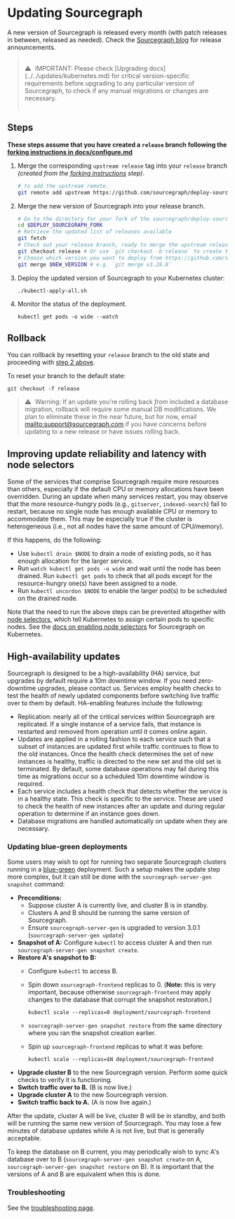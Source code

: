# Updating Sourcegraph


A new version of Sourcegraph is released every month (with patch releases in between, released as needed). Check the [Sourcegraph blog](https://about.sourcegraph.com/blog) for release announcements.

> <br>
> ⚠️ IMPORTANT: Please check [Upgrading docs](../../updates/kubernetes.md) for critical version-specific requirements before upgrading to any particular
> version of Sourcegraph, to check if any manual migrations or changes are necessary.
> <br> 

## Steps

**These steps assume that you have created a `release` branch following the [forking instructions in docs/configure.md](configure.md#fork-this-repository)**

1. Merge the corresponding `upstream release` tag into your `release` branch _(created from the [forking instructions](#fork-this-repository) step)_. 

   ```bash
   # to add the upstream remote.
   git remote add upstream https://github.com/sourcegraph/deploy-sourcegraph
   ```

2. <a name="merge">Merge the new version of Sourcegraph into your release branch.</a>

   ```bash
   # Go to the directory for your fork of the sourcegraph/deploy-sourcegraph repository
   cd $DEPLOY_SOURCEGRAPH_FORK
   # Retrieve the updated list of releases available
   git fetch
   # Check out your release branch, ready to merge the upstream release tag into your release branch.
   git checkout release # Or use `git checkout -b release` to create the branch
   # Choose which version you want to deploy from https://github.com/sourcegraph/deploy-sourcegraph/releases
   git merge $NEW_VERSION # e.g. `git merge v3.28.0`
   
   ```

3. Deploy the updated version of Sourcegraph to your Kubernetes cluster:

   ```
   ./kubectl-apply-all.sh
   ```

4. Monitor the status of the deployment.

   ```
   kubectl get pods -o wide --watch
   ```

## Rollback

You can rollback by resetting your `release` branch to the old state and proceeding with [step 2 above](#merge).

To reset your branch to the default state:
```
git checkout -f release
```

> ⚠️ Warning: If an update you're rolling back _from_ included a database migration, rollback will require some manual DB modifications. 
> We plan to eliminate these in the near future, but for now, email <mailto:support@sourcegraph.com> if you have concerns before updating to a new release or have issues rolling back.

## Improving update reliability and latency with node selectors

Some of the services that comprise Sourcegraph require more resources than others, especially if the
default CPU or memory allocations have been overridden. During an update when many services restart,
you may observe that the more resource-hungry pods (e.g., `gitserver`, `indexed-search`) fail to
restart, because no single node has enough available CPU or memory to accommodate them. This may be
especially true if the cluster is heterogeneous (i.e., not all nodes have the same amount of
CPU/memory).

If this happens, do the following:

- Use `kubectl drain $NODE` to drain a node of existing pods, so it has enough allocation for the larger
  service.
- Run `watch kubectl get pods -o wide` and wait until the node has been drained. Run `kubectl get pods` to check that all pods except for the resource-hungry one(s) have been assigned to a node.
- Run `kubectl uncordon $NODE` to enable the larger pod(s) to be scheduled on the drained node.

Note that the need to run the above steps can be prevented altogether with [node
selectors](https://kubernetes.io/docs/concepts/configuration/assign-pod-node/#nodeselector), which
tell Kubernetes to assign certain pods to specific nodes. See the [docs on enabling node
selectors](scale.md#node-selector) for Sourcegraph on Kubernetes.

## High-availability updates

Sourcegraph is designed to be a high-availability (HA) service, but upgrades by default require a 10m downtime
window. If you need zero-downtime upgrades, please contact us. Services employ health checks to test the health
of newly updated components before switching live traffic over to them by default. HA-enabling features include
the following:

- Replication: nearly all of the critical services within Sourcegraph are replicated. If a single instance of a
  service fails, that instance is restarted and removed from operation until it comes online again.
- Updates are applied in a rolling fashion to each service such that a subset of instances are updated first while
  traffic continues to flow to the old instances. Once the health check determines the set of new instances is
  healthy, traffic is directed to the new set and the old set is terminated. By default, some database operations
  may fail during this time as migrations occur so a scheduled 10m downtime window is required.
- Each service includes a health check that detects whether the service is in a healthy state. This check is specific to
  the service. These are used to check the health of new instances after an update and during regular operation to
  determine if an instance goes down.
- Database migrations are handled automatically on update when they are necessary.

### Updating blue-green deployments

Some users may wish to opt for running two separate Sourcegraph clusters running in a
[blue-green](https://martinfowler.com/bliki/BlueGreenDeployment.html) deployment. Such a setup makes
the update step more complex, but it can still be done with the `sourcegraph-server-gen snapshot`
command:

- **Preconditions:**
  - Suppose cluster A is currently live, and cluster B is in standby.
  - Clusters A and B should be running the same version of Sourcegraph.
  - Ensure `sourcegraph-server-gen` is upgraded to version 3.0.1 (`sourcegraph-server-gen update`)
- **Snapshot of A:** Configure `kubectl` to access cluster A and then run `sourcegraph-server-gen snapshot create`.
- **Restore A's snapshot to B:**
  - Configure `kubectl` to access B.
  - Spin down `sourcegraph-frontend` replicas to 0. (**Note:** this is very important, because
    otherwise `sourcegraph-frontend` may apply changes to the database that corrupt the snapshot
    restoration.)

    ```
    kubectl scale --replicas=0 deployment/sourcegraph-frontend
    ```

  - `sourcegraph-server-gen snapshot restore` from the same directory where you ran the snapshot creation earlier.
  - Spin up `sourcegraph-frontend` replicas to what it was before:

    ```
    kubectl scale --replicas=$N deployment/sourcegraph-frontend
    ```
- **Upgrade cluster B** to the new Sourcegraph version. Perform some quick checks to verify it is
  functioning.
- **Switch traffic over to B.** (B is now live.)
- **Upgrade cluster A** to the new Sourcegraph version.
- **Switch traffic back to A.** (A is now live again.)

After the update, cluster A will be live, cluster B will be in standby, and both will be running the
same new version of Sourcegraph. You may lose a few minutes of database updates while A is not live,
but that is generally acceptable.

To keep the database on B current, you may periodically wish to sync A's database over to B
(`sourcegraph-server-gen snapshot create` on A, `sourcegraph-server-gen snapshot restore` on B). It
is important that the versions of A and B are equivalent when this is done.

### Troubleshooting

See the [troubleshooting page](troubleshoot.md).
